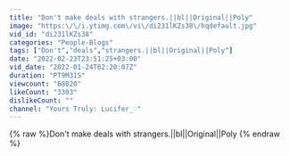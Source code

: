 ```yaml
---
title: "Don't make deals with strangers.||bl||Original||Poly"
image: "https:\/\/i.ytimg.com\/vi\/di231lKZs38\/hqdefault.jpg"
vid_id: "di231lKZs38"
categories: "People-Blogs"
tags: ["Don't","deals","strangers.||bl||Original||Poly"]
date: "2022-02-23T23:51:25+03:00"
vid_date: "2022-01-24T02:20:07Z"
duration: "PT9M31S"
viewcount: "68020"
likeCount: "3303"
dislikeCount: ""
channel: "Yours Truly: Lucifer_♡"
---
```

{% raw %}Don't make deals with strangers.||bl||Original||Poly {% endraw %}

